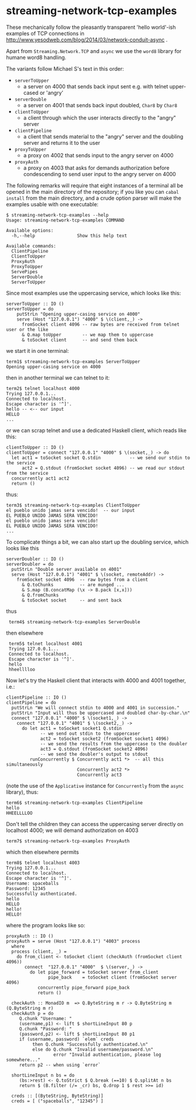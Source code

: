streaming-network-tcp-examples
==============================

These mechanically follow the pleasantly
transparent 'hello world'-ish examples of TCP connections in
http://www.yesodweb.com/blog/2014/03/network-conduit-async .

Apart from `Streaming.Network.TCP` and `async` we use the
`word8` library for humane word8 handling. 

The variants follow Michael S's text in this
order:

-   `serverToUpper`
    -   a server on 4000 that sends back input sent e.g. with telnet
        upper-cased or 'angry'
-   `serverDouble`
    -   a server on 4001 that sends back 
        input doubled, `Char8` by `Char8`
-   `clientToUpper`
    -   a client through which the user interacts
        directly to the "angry" server 
-   `clientPipeline`
    -   a client that sends material to the
        "angry" server and the doubling server and
        returns it to the user
-   `proxyToUpper`
    -   a proxy on 4002 that sends input to the
        angry server on 4000
-   `proxyAuth`
    -   a proxy on 4003 that asks for demands
        authorization before condescending to send
        user input to the angry server on 4000

The following remarks will require that eight
instances of a terminal all be opened in the main
directory of the repository; if you like you can
`cabal install` from the main directory, and a
crude option parser will make the examples usable with
one executable:

    $ streaming-network-tcp-examples --help
    Usage: streaming-network-tcp-examples COMMAND

    Available options:
      -h,--help                Show this help text

    Available commands:
      ClientPipeline           
      ClientToUpper            
      ProxyAuth                
      ProxyToUpper             
      ServePipes               
      ServerDouble             
      ServerToUpper

Since most examples use the uppercasing service,
which looks like this:


    serverToUpper :: IO ()
    serverToUpper = do
        putStrLn "Opening upper-casing service on 4000"
        serve (Host "127.0.0.1") "4000" $ \(client,_) -> 
          fromSocket client 4096 -- raw bytes are received from telnet user or the like
          & Q.map toUpper        -- we map them to uppercase
          & toSocket client      -- and send them back


we start it in one terminal:

    term1$ streaming-network-tcp-examples ServerToUpper
    Opening upper-casing service on 4000
    
then in another terminal we can telnet to it:

    term2$ telnet localhost 4000
    Trying 127.0.0.1...
    Connected to localhost.
    Escape character is '^]'.
    hello -- <-- our input
    HELLO
    ...

or we can scrap telnet and use a dedicated Haskell client, which reads like this:

    clientToUpper :: IO ()
    clientToUpper = connect "127.0.0.1" "4000" $ \(socket,_) -> do
      let act1 = toSocket socket Q.stdin           -- we send our stdin to the service
          act2 = Q.stdout (fromSocket socket 4096) -- we read our stdout from the service
      concurrently act1 act2 
      return ()
    
thus: 

    term3$ streaming-network-tcp-examples ClientToUpper
    el pueblo unido jamas sera vencido!  -- our input
    EL PUEBLO UNIDO JAMAS SERA VENCIDO!
    el pueblo unido jamas sera vencido!  
    EL PUEBLO UNIDO JAMAS SERA VENCIDO!
    ...
    
To complicate things a bit, we can also start
up the doubling service, which looks like this

    serverDoubler :: IO ()
    serverDoubler = do 
      putStrLn "Double server available on 4001"
      serve (Host "127.0.0.1") "4001" $ \(socket, remoteAddr) -> 
        fromSocket socket 4096  -- raw bytes from a client
          & Q.toChunks          -- are munged ...
          & S.map (B.concatMap (\x -> B.pack [x,x]))
          & Q.fromChunks
          & toSocket socket     -- and sent back


thus

     term4$ streaming-network-tcp-examples ServerDouble

then elsewhere

     term5$ telnet localhost 4001
     Trying 127.0.0.1...
     Connected to localhost.
     Escape character is '^]'.
     hello
     hheelllloo

Now let's try the Haskell client that interacts with 4000 and 4001 together,
i.e.:

    clientPipeline :: IO ()
    clientPipeline = do
      putStrLn "We will connect stdin to 4000 and 4001 in succession."
      putStrLn "Input will thus be uppercased and doubled char-by-char.\n"
      connect "127.0.0.1" "4000" $ \(socket1,_) ->
        connect "127.0.0.1" "4001" $ \(socket2,_) ->
          do let act1 = toSocket socket1 Q.stdin
                 -- we send out stdin to the uppercaser
                 act2 = toSocket socket2 (fromSocket socket1 4096)
                 -- we send the results from the uppercase to the doubler
                 act3 = Q.stdout (fromSocket socket2 4096)
                 -- we send the doubler's output to stdout
             runConcurrently $ Concurrently act1 *>  -- all this simultaneously
                               Concurrently act2 *>
                               Concurrently act3

(note the use of the `Applicative` instance for `Concurrently` from the
`async` library), thus:

    term6$ streaming-network-tcp-examples ClientPipeline
    hello
    HHEELLLLOO


Don't tell the children they can access the
uppercasing server directly on localhost 4000; we will
demand authorization on 4003

    term7$ streaming-network-tcp-examples ProxyAuth

which then elsewhere permits

    term8$ telnet localhost 4003
    Trying 127.0.0.1...
    Connected to localhost.
    Escape character is '^]'.
    Username: spaceballs
    Password: 12345
    Successfully authenticated.
    hello
    HELLO
    hello!
    HELLO!
    

where the program looks like so:


    proxyAuth :: IO ()
    proxyAuth = serve (Host "127.0.0.1") "4003" process  
      where
      process (client, _) =
        do from_client <- toSocket client (checkAuth (fromSocket client 4096))
           connect  "127.0.0.1" "4000"  $ \(server,_) ->
             do let pipe_forward = toSocket server from_client 
                    pipe_back    = toSocket client (fromSocket server 4096) 
                concurrently pipe_forward pipe_back
                return ()

      checkAuth :: MonadIO m  => Q.ByteString m r -> Q.ByteString m (Q.ByteString m r)
      checkAuth p = do 
         Q.chunk "Username: "
         (username,p1) <- lift $ shortLineInput 80 p
         Q.chunk "Password: "
         (password,p2) <- lift $ shortLineInput 80 p1
         if (username, password) `elem` creds
              then Q.chunk "Successfully authenticated.\n"
              else do Q.chunk "Invalid username/password.\n"
                      error "Invalid authentication, please log somewhere..."
         return p2 -- when using `error`
 
      shortLineInput n bs = do
         (bs:>rest) <- Q.toStrict $ Q.break (==10) $ Q.splitAt n bs
         return $ (B.filter (/= _cr) bs, Q.drop 1 $ rest >>= id) 
    
      creds :: [(ByteString, ByteString)]
      creds = [ ("spaceballs", "12345") ]


